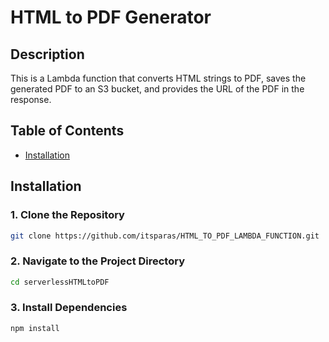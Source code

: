 # HTML to PDF Generator

## Description

This is a Lambda function that converts HTML strings to PDF, saves the generated PDF to an S3 bucket, and provides the URL of the PDF in the response.

## Table of Contents

- [Installation](#installation)

  
## Installation

### 1. Clone the Repository

```bash
git clone https://github.com/itsparas/HTML_TO_PDF_LAMBDA_FUNCTION.git
```
### 2. Navigate to the Project Directory
```bash
cd serverlessHTMLtoPDF
```
### 3. Install Dependencies
```bash
npm install
```

